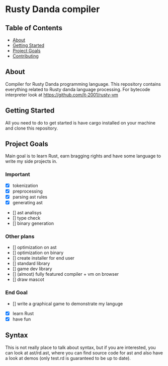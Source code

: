 # Rusty Danda compiler

## Table of Contents

- [About](#about)
- [Getting Started](#getting_started)
- [Project Goals](#goals)
- [Contributing](../CONTRIBUTING.md)

## About <a name = "about"></a>

Compiler for Rusty Danda programming language. This repository contains everything related to Rusty danda language processing. For bytecode interpreter look at https://github.com/it-2001/rusty-vm

## Getting Started <a name = "getting_started"></a>

All you need to do to get started is have cargo installed on your machine and clone this repository.

## Project Goals <a name = "goals"></a>

Main goal is to learn Rust, earn bragging rights and have some language to write my side projects in.

### Important
- [x] tokenization
- [x] preprocessing
- [x] parsing ast rules
- [x] generating ast
- [] ast analisys
- [] type check
- [] binary generation

### Other plans
- [] optimization on ast
- [] optimization on binary
- [] create installer for end user
- [] standard library
- [] game dev library
- [] (almost) fully featured compiler + vm on browser
- [] draw mascot

### End Goal
- [] write a graphical game to demonstrate my languge
- [x] learn Rust
- [x] have fun

## Syntax
This is not really place to talk about syntax, but if you are interested, you can look at ast/rd.ast, where you can find source code for ast and also have a look at demos (only test.rd is guaranteed to be up to date).